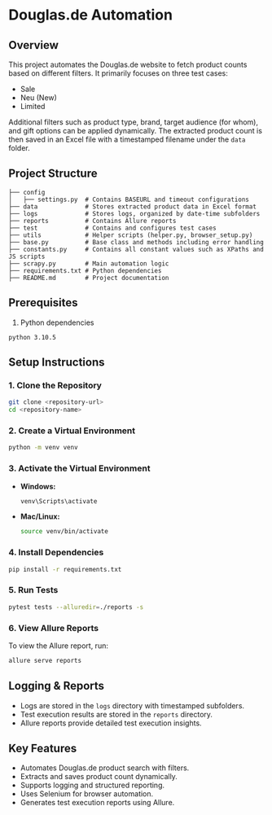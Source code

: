 # Douglas.de Automation

## Overview
This project automates the Douglas.de website to fetch product counts based on different filters. It primarily focuses on three test cases:
- Sale
- Neu (New)
- Limited

Additional filters such as product type, brand, target audience (for whom), and gift options can be applied dynamically. The extracted product count is then saved in an Excel file with a timestamped filename under the `data` folder.

## Project Structure
```
├── config
│   ├── settings.py  # Contains BASEURL and timeout configurations
├── data             # Stores extracted product data in Excel format
├── logs             # Stores logs, organized by date-time subfolders
├── reports          # Contains Allure reports
├── test             # Contains and configures test cases
├── utils            # Helper scripts (helper.py, browser_setup.py)
├── base.py          # Base class and methods including error handling
├── constants.py     # Contains all constant values such as XPaths and JS scripts
├── scrapy.py        # Main automation logic
├── requirements.txt # Python dependencies
├── README.md        # Project documentation
```
## Prerequisites
1. Python dependencies
```
python 3.10.5
```

## Setup Instructions

### 1. Clone the Repository
```sh
git clone <repository-url>
cd <repository-name>
```

### 2. Create a Virtual Environment
```sh
python -m venv venv
```

### 3. Activate the Virtual Environment
- **Windows:**
  ```sh
  venv\Scripts\activate
  ```
- **Mac/Linux:**
  ```sh
  source venv/bin/activate
  ```

### 4. Install Dependencies
```sh
pip install -r requirements.txt
```

### 5. Run Tests
```sh
pytest tests --alluredir=./reports -s
```

### 6. View Allure Reports
To view the Allure report, run:
```sh
allure serve reports
```

## Logging & Reports
- Logs are stored in the `logs` directory with timestamped subfolders.
- Test execution results are stored in the `reports` directory.
- Allure reports provide detailed test execution insights.

## Key Features
- Automates Douglas.de product search with filters.
- Extracts and saves product count dynamically.
- Supports logging and structured reporting.
- Uses Selenium for browser automation.
- Generates test execution reports using Allure.
